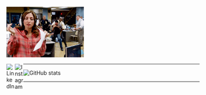 <p align="left">
  <img src="https://github.com/dsac147/dsac147/blob/main/68747470733a2f2f36362e6d656469612e74756d626c722e636f6d2f37643566396338313431326330653532666137373564363430306465306563342f74756d626c725f7069707861654f736359317162796239356f385f3430302e676966.gif" width="40%" title="Intro Card" alt="Intro Card">
</p>

[<img align="left" alt="LinkedIn" width="22px" src="https://cdn.jsdelivr.net/npm/simple-icons@v3/icons/linkedin.svg" />][linkedin]
[<img align="left" alt="Instagram" width="22px" src="https://cdn.jsdelivr.net/npm/simple-icons@v3/icons/instagram.svg" />][instagram] 

---
![GitHub stats](https://github-readme-stats.vercel.app/api?username=dsac147&count_private=true&show_icons=true&hide_border=true)

---

[instagram]: https://www.instagram.com/dsac147/
[linkedin]: https://www.linkedin.com/in/divyanshu-sachan/
